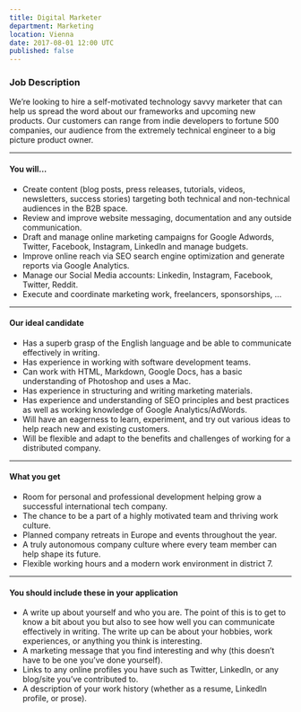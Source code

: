 ```yaml
---
title: Digital Marketer
department: Marketing
location: Vienna
date: 2017-08-01 12:00 UTC
published: false
---
```


### Job Description

We’re looking to hire a self-motivated technology savvy marketer that can help us spread the word about our frameworks and upcoming new products. Our customers can range from indie developers to fortune 500 companies, our audience from the extremely technical engineer to a big picture product owner.

* * *

#### You will…

*   Create content (blog posts, press releases, tutorials, videos, newsletters, success stories) targeting both technical and non-technical audiences in the B2B space.
*   Review and improve website messaging, documentation and any outside communication.
*   Draft and manage online marketing campaigns for Google Adwords, Twitter, Facebook, Instagram, LinkedIn and manage budgets.
*   Improve online reach via SEO search engine optimization and generate reports via Google Analytics.
*   Manage our Social Media accounts: Linkedin, Instagram, Facebook, Twitter, Reddit.
*   Execute and coordinate marketing work, freelancers, sponsorships, ...

* * *

#### Our ideal candidate

*   Has a superb grasp of the English language and be able to communicate effectively in writing.
*   Has experience in working with software development teams.
*   Can work with HTML, Markdown, Google Docs, has a basic understanding of Photoshop and uses a Mac.
*   Has experience in structuring and writing marketing materials.
*   Has experience and understanding of SEO principles and best practices as well as working knowledge of Google Analytics/AdWords.
*   Will have an eagerness to learn, experiment, and try out various ideas to help reach new and existing customers.
*   Will be flexible and adapt to the benefits and challenges of working for a distributed company.

* * *

#### What you get

*   Room for personal and professional development helping grow a successful international tech company.
*   The chance to be a part of a highly motivated team and thriving work culture.
*   Planned company retreats in Europe and events throughout the year.
*   A truly autonomous company culture where every team member can help shape its future.
*   Flexible working hours and a modern work environment in district 7.

* * *

#### You should include these in your application

*   A write up about yourself and who you are. The point of this is to get to know a bit about you but also to see how well you can communicate effectively in writing. The write up can be about your hobbies, work experiences, or anything you think is interesting.
*   A marketing message that you find interesting and why (this doesn’t have to be one you’ve done yourself).
*   Links to any online profiles you have such as Twitter, LinkedIn, or any blog/site you’ve contributed to.
*   A description of your work history (whether as a resume, LinkedIn profile, or prose).
